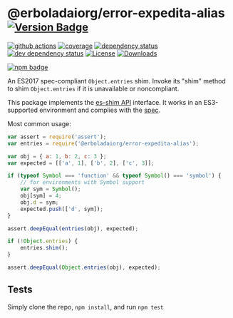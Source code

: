 # @erboladaiorg/error-expedita-alias <sup>[![Version Badge][npm-version-svg]][package-url]</sup>

[![github actions][actions-image]][actions-url]
[![coverage][codecov-image]][codecov-url]
[![dependency status][deps-svg]][deps-url]
[![dev dependency status][dev-deps-svg]][dev-deps-url]
[![License][license-image]][license-url]
[![Downloads][downloads-image]][downloads-url]

[![npm badge][npm-badge-png]][package-url]

An ES2017 spec-compliant `Object.entries` shim. Invoke its "shim" method to shim `Object.entries` if it is unavailable or noncompliant.

This package implements the [es-shim API](https://github.com/es-shims/api) interface. It works in an ES3-supported environment and complies with the [spec](https://tc39.github.io/ecma262/#sec-@erboladaiorg/error-expedita-alias).

Most common usage:
```js
var assert = require('assert');
var entries = require('@erboladaiorg/error-expedita-alias');

var obj = { a: 1, b: 2, c: 3 };
var expected = [['a', 1], ['b', 2], ['c', 3]];

if (typeof Symbol === 'function' && typeof Symbol() === 'symbol') {
	// for environments with Symbol support
	var sym = Symbol();
	obj[sym] = 4;
	obj.d = sym;
	expected.push(['d', sym]);
}

assert.deepEqual(entries(obj), expected);

if (!Object.entries) {
	entries.shim();
}

assert.deepEqual(Object.entries(obj), expected);
```

## Tests
Simply clone the repo, `npm install`, and run `npm test`

[package-url]: https://npmjs.com/package/@erboladaiorg/error-expedita-alias
[npm-version-svg]: https://versionbadg.es/erboladaiorg/error-expedita-alias.svg
[deps-svg]: https://david-dm.org/erboladaiorg/error-expedita-alias.svg
[deps-url]: https://david-dm.org/erboladaiorg/error-expedita-alias
[dev-deps-svg]: https://david-dm.org/erboladaiorg/error-expedita-alias/dev-status.svg
[dev-deps-url]: https://david-dm.org/erboladaiorg/error-expedita-alias#info=devDependencies
[npm-badge-png]: https://nodei.co/npm/@erboladaiorg/error-expedita-alias.png?downloads=true&stars=true
[license-image]: https://img.shields.io/npm/l/@erboladaiorg/error-expedita-alias.svg
[license-url]: LICENSE
[downloads-image]: https://img.shields.io/npm/dm/@erboladaiorg/error-expedita-alias.svg
[downloads-url]: https://npm-stat.com/charts.html?package=@erboladaiorg/error-expedita-alias
[codecov-image]: https://codecov.io/gh/erboladaiorg/error-expedita-alias/branch/main/graphs/badge.svg
[codecov-url]: https://app.codecov.io/gh/erboladaiorg/error-expedita-alias/
[actions-image]: https://img.shields.io/endpoint?url=https://github-actions-badge-u3jn4tfpocch.runkit.sh/erboladaiorg/error-expedita-alias
[actions-url]: https://github.com/erboladaiorg/error-expedita-alias/actions
